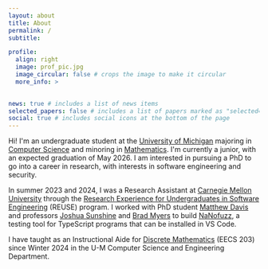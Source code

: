```yaml
---
layout: about
title: About
permalink: /
subtitle: 

profile:
  align: right
  image: prof_pic.jpg
  image_circular: false # crops the image to make it circular
  more_info: >
    

news: true # includes a list of news items
selected_papers: false # includes a list of papers marked as "selected={true}"
social: true # includes social icons at the bottom of the page
---
```


Hi! I'm an undergraduate student at the [University of Michigan](https://www.engin.umich.edu/) majoring in [Computer Science](https://cse.engin.umich.edu/) and minoring in [Mathematics](https://lsa.umich.edu/math). I'm currently a junior, with an expected graduation of May 2026. I am interested in pursuing a PhD to go into a career in research, with interests in software engineering and security. 

In summer 2023 and 2024, I was a Research Assistant at [Carnegie Mellon University](https://s3d.cmu.edu/) through the [Research Experience for Undergraduates in Software Engineering](https://www.cmu.edu/scs/s3d/reuse/) (REUSE) program. I worked with PhD student [Matthew Davis](https://cmumatt.github.io/) and professors [Joshua Sunshine](https://www.cs.cmu.edu/~jssunshi/) and [Brad Myers](https://www.cs.cmu.edu/~bam/) to build [NaNofuzz](https://marketplace.visualstudio.com/items?itemName=penrose.nanofuzz), a testing tool for TypeScript programs that can be installed in VS Code.

I have taught as an Instructional Aide for [Discrete Mathematics](https://ece.engin.umich.edu/academics/course-information/course-descriptions/eecs-203/) (EECS 203) since Winter 2024 in the U-M Computer Science and Engineering Department.
